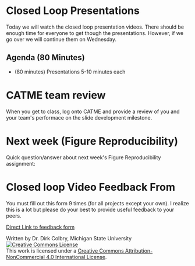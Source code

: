 # Closed Loop Presentations


Today we will watch the closed loop presentation videos.  There should be enough time for everyone to get though the presentations. However, if we go over we will continue them on Wednesday.

## Agenda (80 Minutes)

- (80 minutes) Presentations 5-10 minutes each


# CATME team review

When you get to class, log onto CATME and provide a review of you and your team's performace on the slide development milestone.

# Next week (Figure Reproducibility)

Quick question/answer about next week's Figure Reproducibility assignment:


# Closed loop Video Feedback From

You must fill out this form 9 times (for all projects except your own).  I realize this is a lot but please do your best to provide useful feedback to your peers. 

[Direct Link to feedback form](https://docs.google.com/forms/d/e/1FAIpQLSfo_7T6suwLFt5ftZmBjWCMNk8rJc6SdcU0r7-kguwwwgoDLg/viewform)

Written by Dr. Dirk Colbry, Michigan State University
<a rel="license" href="http://creativecommons.org/licenses/by-nc/4.0/"><img alt="Creative Commons License" style="border-width:0" src="https://i.creativecommons.org/l/by-nc/4.0/88x31.png" /></a><br />This work is licensed under a <a rel="license" href="http://creativecommons.org/licenses/by-nc/4.0/">Creative Commons Attribution-NonCommercial 4.0 International License</a>.
